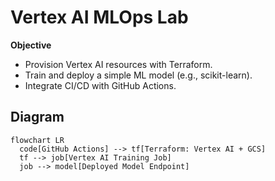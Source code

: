 # Vertex AI MLOps Lab

**Objective**
- Provision Vertex AI resources with Terraform.
- Train and deploy a simple ML model (e.g., scikit-learn).
- Integrate CI/CD with GitHub Actions.

## Diagram
```mermaid
flowchart LR
  code[GitHub Actions] --> tf[Terraform: Vertex AI + GCS]
  tf --> job[Vertex AI Training Job]
  job --> model[Deployed Model Endpoint]

